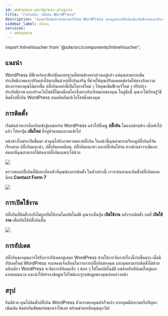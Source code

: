 ```yaml
---
id: webspace-wordpress-plugins
title: "เว็บโฮสติ้ง: ปลั๊กอิน WordPress"
description: "ค้นพบวิธีเพิ่มประสิทธิภาพเว็บไซต์ WordPress ของคุณด้วยปลั๊กอินเพื่อเพิ่มฟีเจอร์และปรับปรุงประสิทธิภาพ → เรียนรู้เพิ่มเติมตอนนี้"
sidebar_label: ปลั๊กอิน
services:
  - webspace
---
```


import InlineVoucher from '@site/src/components/InlineVoucher';

## แนะนำ

WordPress มีฟีเจอร์และฟังก์ชันมาตรฐานที่ค่อนข้างครบถ้วนอยู่แล้ว แต่คุณสามารถเพิ่มประสิทธิภาพและปรับแต่งได้มากขึ้นด้วยปลั๊กอินเสริม ที่ช่วยให้คุณปรับแพลตฟอร์มให้ตรงกับความต้องการของคุณได้มากขึ้น ปลั๊กอินเหล่านี้เปิดโอกาสใหม่ ๆ ให้คุณเพิ่มฟีเจอร์ใหม่ ๆ ปรับปรุงประสิทธิภาพ และสร้างเว็บไซต์ที่ไม่เหมือนใครซึ่งตรงกับเป้าหมายของคุณ ในคู่มือนี้ คุณจะได้เรียนรู้วิธีติดตั้งปลั๊กอิน WordPress บนผลิตภัณฑ์เว็บโฮสติ้งของคุณ

<InlineVoucher/>

## การติดตั้ง

เริ่มต้นด้วยการล็อกอินเข้าสู่แดชบอร์ด WordPress แล้วไปที่เมนู **ปลั๊กอิน** ในแถบด้านข้าง เมื่อเข้าไปแล้ว ให้หาปุ่ม **เพิ่มใหม่** ที่อยู่ด้านบนและกดเข้าไป

หน้าต่างใหม่จะเปิดขึ้นมา นำคุณไปยังภาพรวมของปลั๊กอิน ในหน้านี้คุณสามารถเรียกดูปลั๊กอินที่จัดเรียงตาม ปลั๊กอินแนะนำ, ปลั๊กอินยอดนิยม, ปลั๊กอินแนะนำ และปลั๊กอินโปรด ทางด้านขวาจะมีแถบค้นหาที่คุณสามารถใช้ค้นหาปลั๊กอินเฉพาะได้ด้วย

![](https://screensaver01.zap-hosting.com/index.php/s/8yqT94dqFQZGCzp/download)

ตรวจสอบปลั๊กอินที่มีและเลือกตัวที่คุณต้องการติดตั้ง ในตัวอย่างนี้ เราจะค้นหาและติดตั้งปลั๊กอินยอดนิยม **Contact Form 7**

![](https://screensaver01.zap-hosting.com/index.php/s/s45ag8yptMro4AD/download)

## การเปิดใช้งาน

ปลั๊กอินที่ติดตั้งจะยังไม่ถูกเปิดใช้งานโดยอัตโนมัติ คุณจะเห็นปุ่ม **เปิดใช้งาน** หลังจากติดตั้ง กดที่ **เปิดใช้งาน** เพื่อเปิดใช้ปลั๊กอินนั้น

![](https://screensaver01.zap-hosting.com/index.php/s/fqAdDb5YGWXZ7sB/download)

## การอัปเดต

ปลั๊กอินของคุณควรได้รับการอัปเดตอยู่เสมอ WordPress ช่วยให้การจัดการเรื่องนี้ง่ายขึ้นมาก เมื่อมีอัปเดตใหม่ WordPress จะแสดงแจ้งเตือนในรายการปลั๊กอินของคุณ และคุณสามารถติดตั้งได้ด้วยคลิกเดียว WordPress จะจัดการอัปเดตเล็ก ๆ น้อย ๆ ให้โดยอัตโนมัติ แต่สำหรับอัปเดตใหญ่และแบบแมนนวล แนะนำให้สำรองข้อมูลเว็บไซต์และฐานข้อมูลของคุณก่อนล่วงหน้า

## สรุป

ยินดีด้วย คุณได้ติดตั้งปลั๊กอิน WordPress ตัวแรกของคุณสำเร็จแล้ว หากคุณมีคำถามหรือปัญหาเพิ่มเติม ติดต่อทีมซัพพอร์ตของเราได้เลย พร้อมช่วยเหลือคุณทุกวัน!

<InlineVoucher />